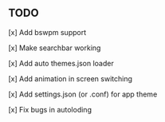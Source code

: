 ## TODO
[x] Add bswpm support

[x] Make searchbar working

[x] Add auto themes.json loader

[x] Add animation in screen switching

[x] Add settings.json (or .conf) for app theme

[x] Fix bugs in autoloding
